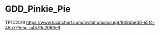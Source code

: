 # GDD_Pinkie_Pie
TP1C2019
https://www.lucidchart.com/invitations/accept/809bbed0-e5f4-45b7-9e5c-a4579c2069e6